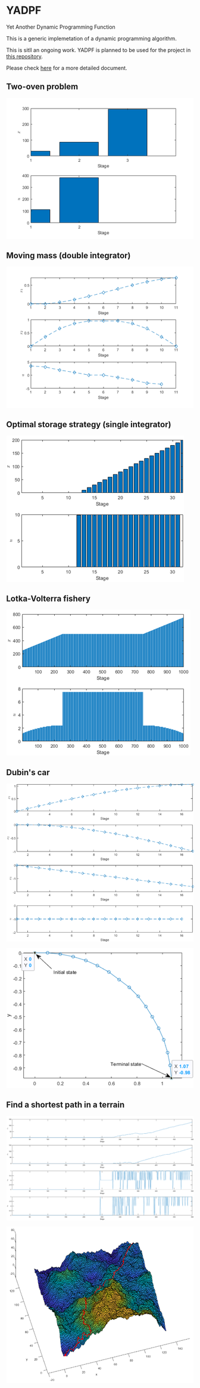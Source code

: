 # YADPF

Yet Another Dynamic Programming Function

This is a generic implemetation of a dynamic programming algorithm. 

This is sitll an ongoing work. YADPF is planned to be used for the project in [this repository](https://github.com/auralius/matlab-dynamic-optimzation-problem-sets).

Please check [here](https://www.mathcha.io/editor/X9JLdiqLS21T1NJNX4h6BGODQSxG7zwUpZG7LM) for a more detailed document.

## Two-oven problem

![](https://github.com/auralius/yadpf/blob/main/docs/two_oven_problem.png)

## Moving mass (double integrator)

![](https://github.com/auralius/yadpf/blob/main/docs/moving_mass.png)

## Optimal storage strategy (single integrator)

![](https://github.com/auralius/yadpf/blob/main/docs/optimal_storage_strategy.png)

## Lotka-Volterra fishery

![](https://github.com/auralius/yadpf/blob/main/docs/fishery.png)


## Dubin's car

![](https://github.com/auralius/yadpf/blob/main/docs/dubins_car_1.png)

![](https://github.com/auralius/yadpf/blob/main/docs/dubins_car_2.png)

## Find a shortest path in a terrain

![](https://github.com/auralius/yadpf/blob/main/docs/terrain_shortest_path_1.png)

![](https://github.com/auralius/yadpf/blob/main/docs/terrain_shortest_path_2.png)
